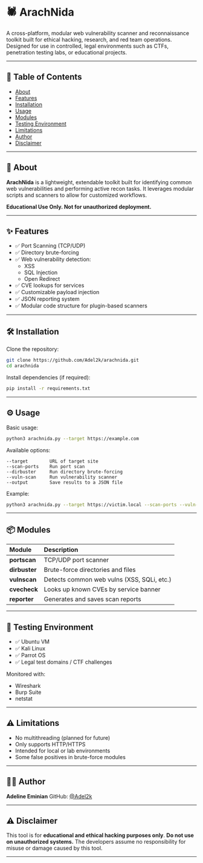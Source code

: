 # 🕷️ ArachNida

A cross-platform, modular web vulnerability scanner and reconnaissance toolkit built for ethical hacking, research, and red team operations. Designed for use in controlled, legal environments such as CTFs, penetration testing labs, or educational projects.

---

## 📖 Table of Contents

- [About](#about)
- [Features](#features)
- [Installation](#installation)
- [Usage](#usage)
- [Modules](#modules)
- [Testing Environment](#testing-environment)
- [Limitations](#limitations)
- [Author](#author)
- [Disclaimer](#disclaimer)

---

## 📌 About

**ArachNida** is a lightweight, extendable toolkit built for identifying common web vulnerabilities and performing active recon tasks. It leverages modular scripts and scanners to allow for customized workflows.

**Educational Use Only. Not for unauthorized deployment.**

---

## ✨ Features

- ✅ Port Scanning (TCP/UDP)
- ✅ Directory brute-forcing
- ✅ Web vulnerability detection:
  - XSS
  - SQL Injection
  - Open Redirect
- ✅ CVE lookups for services
- ✅ Customizable payload injection
- ✅ JSON reporting system
- ✅ Modular code structure for plugin-based scanners

---

## 🛠️ Installation

Clone the repository:
```bash
git clone https://github.com/Adel2k/arachnida.git
cd arachnida
````

Install dependencies (if required):

```bash
pip install -r requirements.txt
```

---

## ⚙️ Usage

Basic usage:

```bash
python3 arachnida.py --target https://example.com
```

Available options:

```
--target        URL of target site
--scan-ports    Run port scan
--dirbuster     Run directory brute-forcing
--vuln-scan     Run vulnerability scanner
--output        Save results to a JSON file
```

Example:

```bash
python3 arachnida.py --target https://victim.local --scan-ports --vuln-scan --output result.json
```

---

## 📦 Modules

| Module        | Description                                |
| :------------ | :----------------------------------------- |
| **portscan**  | TCP/UDP port scanner                       |
| **dirbuster** | Brute-force directories and files          |
| **vulnscan**  | Detects common web vulns (XSS, SQLi, etc.) |
| **cvecheck**  | Looks up known CVEs by service banner      |
| **reporter**  | Generates and saves scan reports           |

---

## 🧪 Testing Environment

* ✅ Ubuntu VM
* ✅ Kali Linux
* ✅ Parrot OS
* ✅ Legal test domains / CTF challenges

Monitored with:

* Wireshark
* Burp Suite
* netstat

---

## ⚠️ Limitations

* No multithreading (planned for future)
* Only supports HTTP/HTTPS
* Intended for local or lab environments
* Some false positives in brute-force modules

---

## 👩‍💻 Author

**Adeline Eminian**
GitHub: [@Adel2k](https://github.com/Adel2k)

---

## ⚠️ Disclaimer

This tool is for **educational and ethical hacking purposes only**.
**Do not use on unauthorized systems.**
The developers assume no responsibility for misuse or damage caused by this tool.

---

